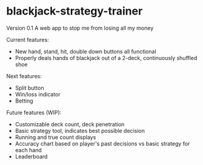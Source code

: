# blackjack-strategy-trainer

Version 0.1
A web app to stop me from losing all my money

Current features:
- New hand, stand, hit, double down buttons all functional
- Properly deals hands of blackjack out of a 2-deck, continuously shuffled shoe

Next features:
- Split button
- Win/loss indicator
- Betting

Future features (WIP):
- Customizable deck count, deck penetration
- Basic strategy tool, indicates best possible decision
- Running and true count displays
- Accuracy chart based on player's past decisions vs basic strategy for each hand
- Leaderboard
